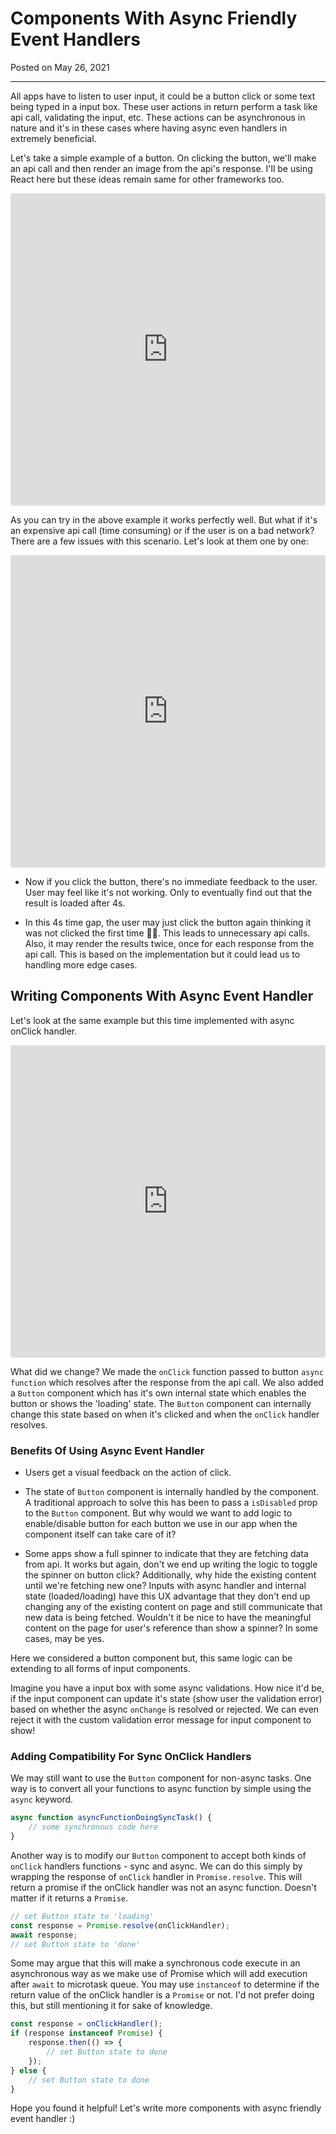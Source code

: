 <!--json
{
  "title": "Components With Async Friendly Event Handlers",
  "description": "What are async event handlers, why they are amazing and how you can start using them right away - Blog | Vatsal Joshi",
  "meta": [
    {
      "name": "keywords",
      "content": "React,Async,Button,EventHandler,Promises,Components,Blog,Vatsal,Joshi,vatz88"
    }
  ],
  "date": "2021-05-26",
  "page_identifier": "blog004"
}
-->

# Components With Async Friendly Event Handlers

Posted on May 26, 2021

---

All apps have to listen to user input, it could be a button click or some text being typed in a input box. These user actions in return perform a task like api call, validating the input, etc. These actions can be asynchronous in nature and it's in these cases where having async even handlers in extremely beneficial.

Let's take a simple example of a button. On clicking the button, we'll make an api call and then render an image from the api's response. I'll be using React here but these ideas remain same for other frameworks too.

<!-- Sync onClick handler -->
<iframe src="https://codesandbox.io/embed/sync-onclick-handler-tqw54?autoresize=1&fontsize=14&hidenavigation=1&module=%2Fsrc%2FApp.js&theme=dark"
     style="width:100%; height:500px; border:0; border-radius: 4px; overflow:hidden;"
     title="Sync onClick handler"
     allow="accelerometer; ambient-light-sensor; camera; encrypted-media; geolocation; gyroscope; hid; microphone; midi; payment; usb; vr; xr-spatial-tracking"
     sandbox="allow-forms allow-modals allow-popups allow-presentation allow-same-origin allow-scripts"
   ></iframe>

As you can try in the above example it works perfectly well. But what if it's an expensive api call (time consuming) or if the user is on a bad network? There are a few issues with this scenario. Let's look at them one by one:

<!-- Sync handler with delayed api response -->
<iframe src="https://codesandbox.io/embed/sync-handler-with-delayed-response-6c18h?autoresize=1&fontsize=14&hidenavigation=1&module=%2Fsrc%2FApp.js&theme=dark"
     style="width:100%; height:500px; border:0; border-radius: 4px; overflow:hidden;"
     title="Sync handler with delayed response"
     allow="accelerometer; ambient-light-sensor; camera; encrypted-media; geolocation; gyroscope; hid; microphone; midi; payment; usb; vr; xr-spatial-tracking"
     sandbox="allow-forms allow-modals allow-popups allow-presentation allow-same-origin allow-scripts"
   ></iframe>

- Now if you click the button, there's no immediate feedback to the user. User may feel like it's not working. Only to eventually find out that the result is loaded after 4s.

- In this 4s time gap, the user may just click the button again thinking it was not clicked the first time 🤦‍♂️. This leads to unnecessary api calls. Also, it may render the results twice, once for each response from the api call. This is based on the implementation but it could lead us to handling more edge cases.

## Writing Components With Async Event Handler

Let's look at the same example but this time implemented with async onClick handler.

<iframe src="https://codesandbox.io/embed/async-onclick-handler-1fpb3?autoresize=1&fontsize=14&hidenavigation=1&module=%2Fsrc%2FButton.js&theme=dark"
     style="width:100%; height:500px; border:0; border-radius: 4px; overflow:hidden;"
     title="Async onClick handler"
     allow="accelerometer; ambient-light-sensor; camera; encrypted-media; geolocation; gyroscope; hid; microphone; midi; payment; usb; vr; xr-spatial-tracking"
     sandbox="allow-forms allow-modals allow-popups allow-presentation allow-same-origin allow-scripts"
   ></iframe>

What did we change? We made the `onClick` function passed to button `async function` which resolves after the response from the api call. We also added a `Button` component which has it's own internal state which enables the button or shows the 'loading' state. The `Button` component can internally change this state based on when it's clicked and when the `onClick` handler resolves.

### Benefits Of Using Async Event Handler

- Users get a visual feedback on the action of click.

- The state of `Button` component is internally handled by the component. A traditional approach to solve this has been to pass a `isDisabled` prop to the `Button` component. But why would we want to add logic to enable/disable button for each button we use in our app when the component itself can take care of it?

- Some apps show a full spinner to indicate that they are fetching data from api. It works but again, don't we end up writing the logic to toggle the spinner on button click? Additionally, why hide the existing content until we're fetching new one? Inputs with async handler and internal state (loaded/loading) have this UX advantage that they don't end up changing any of the existing content on page and still communicate that new data is being fetched. Wouldn't it be nice to have the meaningful content on the page for user's reference than show a spinner? In some cases, may be yes.

Here we considered a button component but, this same logic can be extending to all forms of input components.

Imagine you have a input box with some async validations. How nice it'd be, if the input component can update it's state (show user the validation error) based on whether the async `onChange` is resolved or rejected. We can even reject it with the custom validation error message for input component to show!

### Adding Compatibility For Sync OnClick Handlers

We may still want to use the `Button` component for non-async tasks. One way is to convert all your functions to async function by simple using the `async` keyword.

```js
async function asyncFunctionDoingSyncTask() {
	// some synchronous code here
}
```

Another way is to modify our `Button` component to accept both kinds of `onClick` handlers functions - sync and async. We can do this simply by wrapping the response of `onClick` handler in `Promise.resolve`. This will return a promise if the onClick handler was not an async function. Doesn't matter if it returns a `Promise`.

```js
// set Button state to 'loading'
const response = Promise.resolve(onClickHandler);
await response;
// set Button state to 'done'
```

Some may argue that this will make a synchronous code execute in an asynchronous way as we make use of Promise which will add execution after `await` to microtask queue. You may use `instanceof` to determine if the return value of the onClick handler is a `Promise` or not. I'd not prefer doing this, but still mentioning it for sake of knowledge.

```js
const response = onClickHandler();
if (response instanceof Promise) {
	response.then(() => {
		// set Button state to done
	});
} else {
	// set Button state to done
}
```

Hope you found it helpful! Let's write more components with async friendly event handler :)
